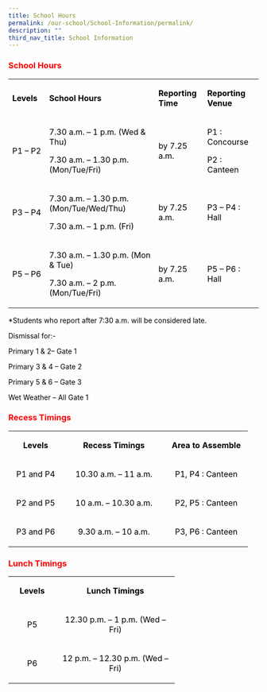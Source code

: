 ```yaml
---
title: School Hours
permalink: /our-school/School-Information/permalink/
description: ""
third_nav_title: School Information
---
```

<h3><strong><span style="color: #ff0000;">School Hours</span></strong></h3>
<table width="633">
<tbody>
<tr>
<td style="width: 75.125px;">
<p><span style="color: #000000;"><strong>Levels</strong></span></p>
</td>
<td style="width: 312.5px;">
<p><span style="color: #000000;"><strong>School Hours</strong></span></p>
</td>
<td style="width: 94.1562px;">
<p><span style="color: #000000;"><strong>Reporting Time</strong></span></p>
</td>
<td style="width: 123.219px;">
<p><span style="color: #000000;"><strong>Reporting Venue</strong></span></p>
</td>
</tr>
<tr>
<td style="width: 75.125px;">
<p><span style="color: #000000;">P1 &ndash; P2</span></p>
</td>
<td style="width: 312.5px;">
<p><span style="color: #000000;">7.30 a.m. &ndash; 1 p.m. (Wed &amp; Thu)</span></p>
<p><span style="color: #000000;">7.30 a.m. &ndash; 1.30 p.m. (Mon/Tue/Fri)</span></p>
</td>
<td style="width: 94.1562px;">
<p><span style="color: #000000;">by 7.25 a.m.</span></p>
</td>
<td style="width: 123.219px;">
<p><span style="color: #000000;">P1 : Concourse</span></p>
<p><span style="color: #000000;">P2 : Canteen</span></p>
</td>
</tr>
<tr>
<td style="width: 75.125px;">
<p><span style="color: #000000;">P3 &ndash; P4</span></p>
</td>
<td style="width: 312.5px;">
<p><span style="color: #000000;">7.30 a.m. &ndash; 1.30 p.m. (Mon/Tue/Wed/Thu)</span></p>
<p><span style="color: #000000;">7.30 a.m. &ndash; 1 p.m. (Fri)</span></p>
</td>
<td style="width: 94.1562px;">
<p><span style="color: #000000;">by 7.25 a.m.</span></p>
</td>
<td style="width: 123.219px;">
<p><span style="color: #000000;">P3 &ndash; P4 : Hall</span></p>
</td>
</tr>
<tr>
<td style="width: 75.125px;">
<p><span style="color: #000000;">P5 &ndash; P6</span></p>
</td>
<td style="width: 312.5px;">
<p><span style="color: #000000;">7.30 a.m. &ndash; 1.30 p.m. (Mon &amp; Tue)</span></p>
<p><span style="color: #000000;">7.30 a.m. &ndash; 2 p.m. (Mon/Tue/Fri)</span></p>
</td>
<td style="width: 94.1562px;">
<p><span style="color: #000000;">by 7.25 a.m.</span></p>
</td>
<td style="width: 123.219px;">
<p><span style="color: #000000;">P5 &ndash; P6 : Hall</span></p>
</td>
</tr>
</tbody>
</table>
<p><span style="color: #000000;">*Students who report after 7:30 a.m. will be considered late.</span></p>
<p><span style="color: #000000;">Dismissal for:-</span></p>
<p><span style="color: #000000;">Primary 1 &amp; 2&ndash; Gate 1</span></p>
<p><span style="color: #000000;">Primary 3 &amp; 4 &ndash; Gate 2</span></p>
<p><span style="color: #000000;">Primary 5 &amp; 6 &ndash; Gate 3</span></p>
<p><span style="color: #000000;">Wet Weather &ndash; All Gate 1</span></p>
<h3><strong><span style="color: #ff0000;">Recess Timings</span></strong></h3>
<table width="434">
<tbody>
<tr>
<td style="text-align: center;" width="94">
<p><span style="color: #000000;"><strong>Levels</strong></span></p>
</td>
<td style="text-align: center;" width="189">
<p><span style="color: #000000;"><strong>Recess Timings</strong></span></p>
</td>
<td style="text-align: center;" width="151">
<p><span style="color: #000000;"><strong>Area to Assemble</strong></span></p>
</td>
</tr>
<tr>
<td style="text-align: center;" width="94">
<p><span style="color: #000000;">P1 and P4</span></p>
</td>
<td style="text-align: center;" width="189">
<p><span style="color: #000000;">10.30 a.m. &ndash; 11 a.m.</span></p>
</td>
<td style="text-align: center;" width="151">
<p><span style="color: #000000;">P1, P4 : Canteen</span></p>
</td>
</tr>
<tr>
<td style="text-align: center;" width="94">
<p><span style="color: #000000;">P2 and P5</span></p>
</td>
<td style="text-align: center;" width="189">
<p><span style="color: #000000;">10 a.m. &ndash; 10.30 a.m.</span></p>
</td>
<td style="text-align: center;" width="151">
<p><span style="color: #000000;">P2, P5 : Canteen</span></p>
</td>
</tr>
<tr>
<td style="text-align: center;" width="94">
<p><span style="color: #000000;">P3 and P6</span></p>
</td>
<td style="text-align: center;" width="189">
<p><span style="color: #000000;">9.30 a.m. &ndash; 10 a.m.</span></p>
</td>
<td style="text-align: center;" width="151">
<p><span style="color: #000000;">P3, P6 : Canteen</span></p>
</td>
</tr>
</tbody>
</table>
<h3><strong><span style="color: #ff0000;">Lunch Timings</span></strong></h3>
<table style="width: 335px;" width="330">
<tbody>
<tr>
<td style="width: 82.4688px; text-align: center;">
<p><span style="color: #000000;"><strong>Levels</strong></span></p>
</td>
<td style="width: 236.531px; text-align: center;">
<p><span style="color: #000000;"><strong>Lunch Timings</strong></span></p>
</td>
</tr>
<tr>
<td style="width: 82.4688px; text-align: center;">
<p><span style="color: #000000;">P5</span></p>
</td>
<td style="width: 236.531px; text-align: center;">
<p><span style="color: #000000;">12.30 p.m. &ndash; 1 p.m. (Wed &ndash; Fri)</span></p>
</td>
</tr>
<tr>
<td style="width: 82.4688px; text-align: center;">
<p><span style="color: #000000;">P6</span></p>
</td>
<td style="width: 236.531px; text-align: center;">
<p><span style="color: #000000;">12 p.m. &ndash; 12.30 p.m. (Wed &ndash; Fri)</span></p>
</td>
</tr>
</tbody>
</table>
<p>&nbsp;</p>